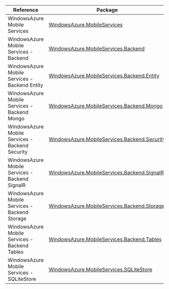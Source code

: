 | Reference | Package | Source |
|---|---|---|
|WindowsAzure Mobile Services|[WindowsAzure.MobileServices](https://www.nuget.org/packages/WindowsAzure.MobileServices)|[GitHub](https://github.com/Azure/azure-sdk-for-net/blob/main/)|
|WindowsAzure Mobile Services - Backend|[WindowsAzure.MobileServices.Backend](https://www.nuget.org/packages/WindowsAzure.MobileServices.Backend)|[GitHub](https://github.com/Azure/azure-sdk-for-net/blob/main/)|
|WindowsAzure Mobile Services - Backend Entity|[WindowsAzure.MobileServices.Backend.Entity](https://www.nuget.org/packages/WindowsAzure.MobileServices.Backend.Entity)|[GitHub](https://github.com/Azure/azure-sdk-for-net/blob/main/)|
|WindowsAzure Mobile Services - Backend Mongo|[WindowsAzure.MobileServices.Backend.Mongo](https://www.nuget.org/packages/WindowsAzure.MobileServices.Backend.Mongo)|[GitHub](https://github.com/Azure/azure-sdk-for-net/blob/main/)|
|WindowsAzure Mobile Services - Backend Security|[WindowsAzure.MobileServices.Backend.Security](https://www.nuget.org/packages/WindowsAzure.MobileServices.Backend.Security)|[GitHub](https://github.com/Azure/azure-sdk-for-net/blob/main/)|
|WindowsAzure Mobile Services - Backend SignalR|[WindowsAzure.MobileServices.Backend.SignalR](https://www.nuget.org/packages/WindowsAzure.MobileServices.Backend.SignalR)|[GitHub](https://github.com/Azure/azure-sdk-for-net/blob/main/)|
|WindowsAzure Mobile Services - Backend Storage|[WindowsAzure.MobileServices.Backend.Storage](https://www.nuget.org/packages/WindowsAzure.MobileServices.Backend.Storage)|[GitHub](https://github.com/Azure/azure-sdk-for-net/blob/main/)|
|WindowsAzure Mobile Services - Backend Tables|[WindowsAzure.MobileServices.Backend.Tables](https://www.nuget.org/packages/WindowsAzure.MobileServices.Backend.Tables)|[GitHub](https://github.com/Azure/azure-sdk-for-net/blob/main/)|
|WindowsAzure Mobile Services - SQLiteStore|[WindowsAzure.MobileServices.SQLiteStore](https://www.nuget.org/packages/WindowsAzure.MobileServices.SQLiteStore)|[GitHub](https://github.com/Azure/azure-sdk-for-net/blob/main/)|
